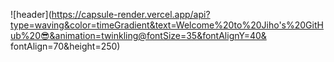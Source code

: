 
![header](https://capsule-render.vercel.app/api?type=waving&color=timeGradient&text=Welcome%20to%20Jiho's%20GitHub%20😎&animation=twinkling@fontSize=35&fontAlignY=40&
          fontAlign=70&height=250)
          
